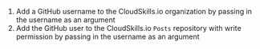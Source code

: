 1. Add a GitHub username to the CloudSkills.io organization by passing in the username as an argument
2. Add the GitHub user to the CloudSkills.io `Posts` repository with write permission by passing in the username as an argument